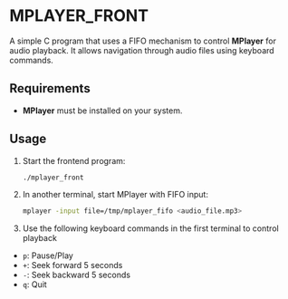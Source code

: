 # MPLAYER_FRONT

A simple C program that uses a FIFO mechanism to control **MPlayer** for audio playback. It allows navigation through audio files using keyboard commands.

## Requirements
- **MPlayer** must be installed on your system.

## Usage
1. Start the frontend program:
   ```bash
   ./mplayer_front
2. In another terminal, start MPlayer with FIFO input:
    ```bash
    mplayer -input file=/tmp/mplayer_fifo <audio_file.mp3>
3. Use the following keyboard commands in the first terminal to control playback
- `p`: Pause/Play
- `+`: Seek forward 5 seconds
- `-`: Seek backward 5 seconds
- `q`: Quit